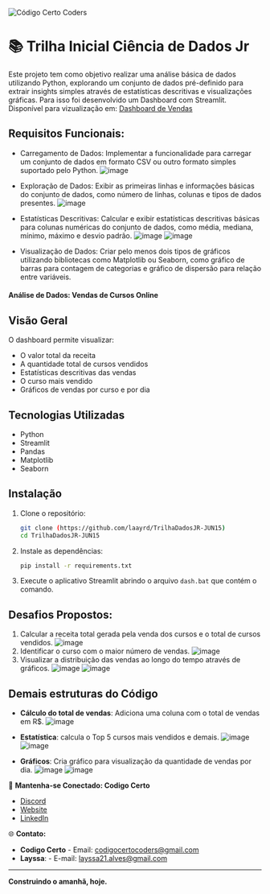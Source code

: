 ![Código Certo Coders](https://utfs.io/f/3b2340e8-5523-4aca-a549-0688fd07450e-j4edu.jfif)

# 📚 Trilha Inicial Ciência de Dados Jr
Este projeto tem como objetivo realizar uma análise básica de dados utilizando Python, explorando um conjunto de dados pré-definido para extrair insights simples através de estatísticas descritivas e visualizações gráficas. Para isso foi desenvolvido um Dashboard com Streamlit. Disponível para vizualização em: [Dashboard de Vendas](https://laayrd-trilhadadosjr-jun15--dashdashboard-gzut6p.streamlit.app/)

## Requisitos Funcionais:
- Carregamento de Dados: Implementar a funcionalidade para carregar um conjunto de dados em formato CSV ou outro formato simples suportado pelo Python.
![image](https://github.com/laayrd/TrilhaDadosJR-JUN15/assets/161744016/42d249a4-9377-4195-b1bf-c71c118b76c2)
- Exploração de Dados: Exibir as primeiras linhas e informações básicas do conjunto de dados, como número de linhas, colunas e tipos de dados presentes.
![image](https://github.com/laayrd/TrilhaDadosJR-JUN15/assets/161744016/e5266fa3-e394-47e2-b17b-373fb7eab2d3)
- Estatísticas Descritivas: Calcular e exibir estatísticas descritivas básicas para colunas numéricas do conjunto de dados, como média, mediana, mínimo, máximo e desvio padrão.
![image](https://github.com/laayrd/TrilhaDadosJR-JUN15/assets/161744016/df0da9c0-1f11-426e-a332-4e3246dffa6c)
![image](https://github.com/laayrd/TrilhaDadosJR-JUN15/assets/161744016/c440a2ec-ef80-42a4-8bd2-3d3f167505d0)

- Visualização de Dados: Criar pelo menos dois tipos de gráficos utilizando bibliotecas como Matplotlib ou Seaborn, como gráfico de barras para contagem de categorias e gráfico de dispersão para relação entre variáveis.

#### Análise de Dados: Vendas de Cursos Online

## Visão Geral
O dashboard permite visualizar:
- O valor total da receita
- A quantidade total de cursos vendidos
- Estatísticas descritivas das vendas
- O curso mais vendido
- Gráficos de vendas por curso e por dia

## Tecnologias Utilizadas
- Python
- Streamlit
- Pandas
- Matplotlib
- Seaborn

## Instalação
1. Clone o repositório:
    ```sh
    git clone (https://github.com/laayrd/TrilhaDadosJR-JUN15)
    cd TrilhaDadosJR-JUN15
    ```
3. Instale as dependências:
    ```sh
    pip install -r requirements.txt
    ```
4. Execute o aplicativo Streamlit abrindo o arquivo `dash.bat` que contém o comando.
   
## Desafios Propostos:
   1. Calcular a receita total gerada pela venda dos cursos e o total de cursos vendidos.
![image](https://github.com/laayrd/TrilhaDadosJR-JUN15/assets/161744016/b6944680-cb2a-4e3e-87e5-ca64ceceff41)
   2. Identificar o curso com o maior número de vendas.
![image](https://github.com/laayrd/TrilhaDadosJR-JUN15/assets/161744016/58620321-404c-4d7c-9d39-f9d92735e8a2)
   3. Visualizar a distribuição das vendas ao longo do tempo através de gráficos.
![image](https://github.com/laayrd/TrilhaDadosJR-JUN15/assets/161744016/e58711b2-47a1-4bba-bc44-466b4ddacdf9)
![image](https://github.com/laayrd/TrilhaDadosJR-JUN15/assets/161744016/1802e6d5-bc20-47d6-b8f1-4c0d230ac758)

## Demais estruturas do Código
- **Cálculo do total de vendas**: Adiciona uma coluna com o total de vendas em R$.
![image](https://github.com/laayrd/TrilhaDadosJR-JUN15/assets/161744016/ffbc4a5b-d17a-45b1-97f2-21efd7ddd516)
- **Estatística**: calcula o Top 5 cursos mais vendidos e demais.
![image](https://github.com/laayrd/TrilhaDadosJR-JUN15/assets/161744016/40c39bc7-68c8-4dbc-bc5a-d3d0b4bbca4f)
![image](https://github.com/laayrd/TrilhaDadosJR-JUN15/assets/161744016/30a76b0d-2e7e-4ba1-952c-aa3a52a40b67)

- **Gráficos**: Cria gráfico para visualização da quantidade de vendas por dia.
![image](https://github.com/laayrd/TrilhaDadosJR-JUN15/assets/161744016/0acf7e91-aaa4-4bc8-bcfc-43dffe302d3a)
![image](https://github.com/laayrd/TrilhaDadosJR-JUN15/assets/161744016/369b6020-9ed7-4c6a-b23f-9765c5f552f0)

🔗 **Mantenha-se Conectado: Codigo Certo**
- [Discord](https://discord.gg/wzA9FGZHNv)
- [Website](http://www.codigocertocoders.com.br/)
- [LinkedIn](https://www.linkedin.com/company/codigocerto/)
  
🌐 **Contato:**
- **Codigo Certo** - Email: codigocertocoders@gmail.com
- **Layssa**: - E-mail: layssa21.alves@gmail.com
---

**Construindo o amanhã, hoje.**
